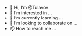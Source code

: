 - 👋 Hi, I’m @Tulavov
- 👀 I’m interested in ...
- 🌱 I’m currently learning ...
- 💞️ I’m looking to collaborate on ...
- 📫 How to reach me ...

<!---
Tulavov/Tulavov is a ✨ special ✨ repository because its `README.md` (this file) appears on your GitHub profile.
You can click the Preview link to take a look at your changes.
--->
